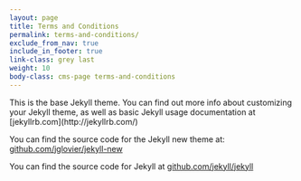 ```yaml
---
layout: page
title: Terms and Conditions
permalink: terms-and-conditions/
exclude_from_nav: true
include_in_footer: true
link-class: grey last
weight: 10
body-class: cms-page terms-and-conditions
---
```

<div class="content">
This is the base Jekyll theme. You can find out more info about customizing your Jekyll theme, as well as basic Jekyll usage documentation at [jekyllrb.com](http://jekyllrb.com/)

You can find the source code for the Jekyll new theme at: [github.com/jglovier/jekyll-new](https://github.com/jglovier/jekyll-new)

You can find the source code for Jekyll at [github.com/jekyll/jekyll](https://github.com/jekyll/jekyll)
</div>